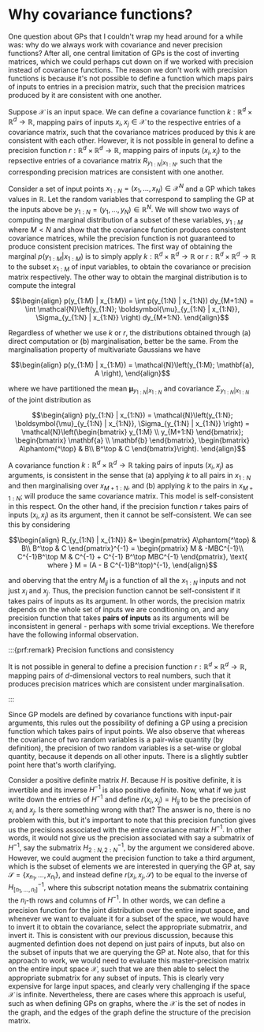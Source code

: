 # Why covariance functions?

One question about GPs that I couldn't wrap my head around for a while was: why do we always work with covariance and never precision functions?
After all, one central limitation of GPs is the cost of inverting matrices, which we could perhaps cut down on if we worked with precision instead of covariance functions.
The reason we don't work with precision functions is because it's not possible to define a function which maps pairs of inputs to entries in a precision matrix, such that the precision matrices produced by it are consistent with one another.

Suppose $\mathcal{X}$ is an input space.
We can define a covariance function $k : \mathbb{R}^d \times \mathbb{R}^d \to \mathbb{R}$, mapping pairs of inputs $x_i, x_j \in \mathcal{X}$ to the respective entries of a covariance matrix, such that the covariance matrices produced by this $k$ are consistent with each other.
However, it is not possible in general to define a precision function $r : \mathbb{R}^d \times \mathbb{R}^d \to \mathbb{R}$, mapping pairs of inputs $(x_i, x_j)$ to the repsective entries of a covariance matrix $R_{y_{1:N} | x_{1:N}}$, such that the corresponding precision matrices are consistent with one another.

Consider a set of input points $x_{1:N} = (x_1, \dots, x_N) \in \mathcal{X}^N$ and a GP which takes values in $\mathbb{R}.$
Let the random variables that correspond to sampling the GP at the inputs above be $y_{1:N} = (y_1, \dots, y_N) \in \mathbb{R}^N$.
We will show two ways of computing the marginal distribution of a subset of these variables, $y_{1:M}$ where $M < N$ and show that the covariance function produces consistent covariance matrices, while the precision function is not guaranteed to produce consistent precision matrices.
The first way of obtaining the marginal $p(y_{1:M} | x_{1:M})$ is to simply apply $k : \mathbb{R}^d \times \mathbb{R}^d \to \mathbb{R}$ or $r : \mathbb{R}^d \times \mathbb{R}^d \to \mathbb{R}$ to the subset $x_{1 : M}$ of input variables, to obtain the covariance or precision matrix respectively.
The other way to obtain the marginal distribution is to compute the integral

$$\begin{align}
p(y_{1:M} | x_{1:M}) = \int p(y_{1:N} | x_{1:N}) dy_{M+1:N} = \int \mathcal{N}\left(y_{1:N}; \boldsymbol{\mu}_{y_{1:N} | x_{1:N}}, \Sigma_{y_{1:N} | x_{1:N}} \right) dy_{M+1:N}.
\end{align}$$

Regardless of whether we use $k$ or $r$, the distributions obtained through (a) direct computation or (b) marginalisation, better be the same.
From the marginalisation property of multivariate Gaussians we have

$$\begin{align}
p(y_{1:M} | x_{1:M}) = \mathcal{N}\left(y_{1:M}; \mathbf{a}, A \right),
\end{align}$$

where we have partitioned the mean $\boldsymbol{\mu}_{y_{1:N} | x_{1:N}}$ and covariance $\Sigma_{y_{1:N} | x_{1:N}}$ of the joint distribution as

$$\begin{align}
p(y_{1:N} | x_{1:N}) = \mathcal{N}\left(y_{1:N}; \boldsymbol{\mu}_{y_{1:N} | x_{1:N}}, \Sigma_{y_{1:N} | x_{1:N}} \right) = \mathcal{N}\left(\begin{bmatrix} y_{1:M} \\ y_{M+1:N}
\end{bmatrix}; \begin{bmatrix} \mathbf{a} \\ \mathbf{b}
\end{bmatrix},
\begin{bmatrix}
A\phantom{^\top} & B\\
B^\top & C
\end{bmatrix}\right).
\end{align}$$

A covariance function $k : \mathbb{R}^d \times \mathbb{R}^d \to \mathbb{R}$ taking pairs of inputs $(x_i, x_j)$ as arguments, is consistent in the sense that (a) applying $k$ to all pairs in $x_{1 : N}$ and then marginalising over $x_{M+1:N}$, and (b) applying $k$ to the pairs in $x_{M+1:N}$; will produce the same covariance matrix. This model is self-consistent in this respect.
On the other hand, if the precision function $r$ takes pairs of inputs $(x_i, x_j)$ as its argument, then it cannot be self-consistent. We can see this by considering

$$\begin{align}
R_{y_{1:N} | x_{1:N}} &= \begin{pmatrix}
A\phantom{^\top} & B\\
B^\top & C
\end{pmatrix}^{-1} = \begin{pmatrix}
M & -MBC^{-1}\\
C^{-1}B^\top M & C^{-1} + C^{-1} B^\top MBC^{-1}
\end{pmatrix}, \text{ where } M = (A - B C^{-1}B^\top)^{-1},
\end{align}$$

and oberving that the entry $M_{ij}$ is a function of all the $x_{1:N}$ inputs and not just $x_i$ and $x_j$. Thus, the precision function cannot be self-consistent if it takes pairs of inputs as its argument. In other words, the precision matrix depends on the whole set of inputs we are conditioning on, and any precision function that takes **pairs of inputs** as its arguments will be inconsistent in general - perhaps with some trivial exceptions. We therefore have the following informal observation.

:::{prf:remark} Precision functions and consistency

It is not possible in general to define a precision function $r : \mathbb{R}^{d} \times \mathbb{R}^{d} \to \mathbb{R},$ mapping pairs of $d$-dimensional vectors to real numbers, such that it produces precision matrices which are consistent under marginalisation.

:::

Since GP models are defined by covariance functions with input-pair arguments, this rules out the possibility of defining a GP using a precision function which takes pairs of input points.
We also observe that whereas the covariance of two random variables is a pair-wise quantity (by definition), the precision of two random variables is a set-wise or global quantity, because it depends on all other inputs.
There is a slightly subtler point here that's worth clarifying.

Consider a positive definite matrix $H.$
Because $H$ is positive definite, it is invertible and its inverse $H^{-1}$ is also positive definite.
Now, what if we just write down the entries of $H^{-1}$ and define $r(x_i, x_j) = H_{ij}$ to be the precision of $x_i$ and $x_j.$ 
Is there something wrong with that?
The answer is no, there is no problem with this, but it's important to note that this precision function gives us the precisions associated with the entire covariance matrix $H^{-1}.$
In other words, it would not give us the precision associated with say a submatrix of $H^{-1},$ say the submatrix $H_{2:N, 2:N}^{-1},$ by the argument we considered above.
However, we could augment the precision function to take a third argument, which is the subset of elements we are interested in querying the GP at, say $\mathcal{S} = \{x_{n_1}, \dots, x_{n_l}\},$ and instead define $r(x_i, x_j, \mathcal{S})$ to be equal to the inverse of $H^{-1}_{[n_1, \dots, n_l]},$ where this subscript notation means the submatrix containing the $n_i$-th rows and columns of $H^{-1}.$
In other words, we can define a precision function for the joint distribution over the entire input space, and whenever we want to evaluate it for a subset of the space, we would have to invert it to obtain the covariance, select the appropriate submatrix, and invert it.
This is consistent with our previous discussion, because this augmented defintion does not depend on just pairs of inputs, but also on the subset of inputs that we are querying the GP at.
Note also, that for this approach to work, we would need to evaluate this master-precision matrix on the entire input space $\mathcal{X},$ such that we are then able to select the appropriate submatrix for any subset of inputs.
This is clearly very expensive for large input spaces, and clearly very challenging if the space $\mathcal{X}$ is infinite.
Nevertheless, there are cases where this approach is useful, such as when defining GPs on graphs, where the $\mathcal{X}$ is the set of nodes in the graph, and the edges of the graph define the structure of the precision matrix.
